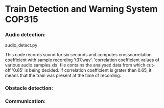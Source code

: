 # Train Detection and Warning System COP315

### Audio detection:

   audio_detect.py
   
This code records sound for six seconds and computes crosscorrelation coefficient with sample recording 't37.wav'.
'correlation coefficient values of various audio samples.xls' file contains the analysed data from which cut-off '0.65' is being decided.
if correlation coefficient is grater than 0.65, it means that the train was present at the time of recording. 

### Obstacle detection:

### Communication:



